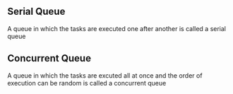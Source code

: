 ## Serial Queue

A queue in which the tasks are executed one after another is called a serial queue


## Concurrent Queue
A queue in which the tasks are excuted all at once and the order of execution can be random is called a concurrent queue


